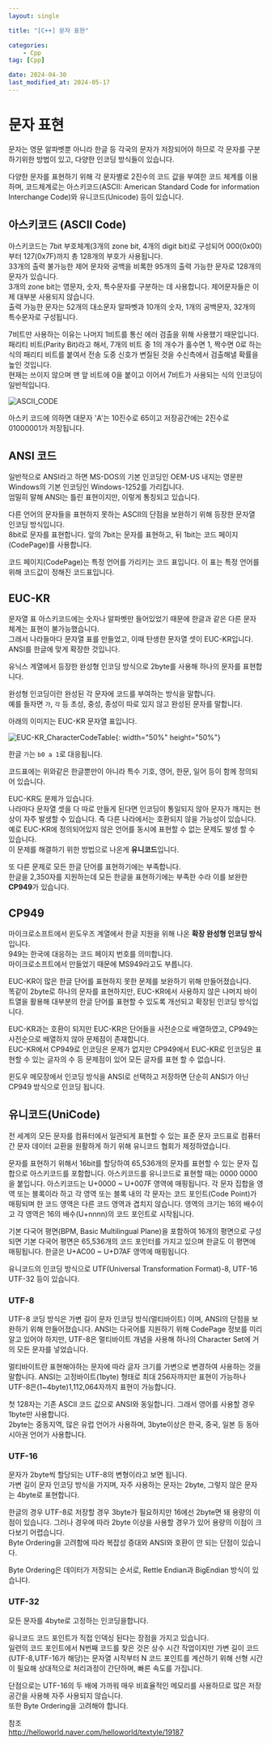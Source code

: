 ```yaml
---
layout: single

title: "[C++] 문자 표현"

categories:
    - Cpp
tag: [Cpp]

date: 2024-04-30
last_modified_at: 2024-05-17
---
```


# 문자 표현

문자는 영문 알파벳뿐 아니라 한글 등 각국의 문자가 저장되어야 하므로 각 문자를 구분하기위한 방법이 있고, 다양한 인코딩 방식들이 있습니다.

다양한 문자를 표현하기 위해 각 문자별로 2진수의 코드 값을 부여한 코드 체계를 이용하며, 코드체계로는 아스키코드(ASCII: American Standard Code for information Interchange Code)와 유니코드(Unicode) 등이 있습니다.

## 아스키코드 (ASCII Code)

아스키코드는 7bit 부호체계(3개의 zone bit, 4개의 digit bit)로 구성되어 000(0x00)부터 127(0x7F)까지 총 128개의 부호가 사용됩니다.  
33개의 출력 불가능한 제어 문자와 공백을 비록한 95개의 출력 가능한 문자로 128개의 문자가 있습니다.  
3개의 zone bit는 영문자, 숫자, 특수문자를 구분하는 데 사용합니다. 제어문자들은 이제 대부분 사용되지 않습니다.  
출력 가능한 문자는 52개의 대소문자 알파벳과 10개의 숫자, 1개의 공백문자, 32개의 특수문자로 구성됩니다.

7비트만 사용하는 이유는 나머지 1비트를 통신 에러 검출을 위해 사용했기 때문입니다. 패리티 비트(Parity Bit)라고 해서, 7개의 비트 중 1의 개수가 홀수면 1, 짝수면 0로 하는 식의 패리티 비트를 붙여서 전송 도중 신호가 변질된 것을 수신측에서 검출해낼 확률을 높인 것입니다.  
현재는 쓰이지 않으며 맨 앞 비트에 0을 붙이고 이어서 7비트가 사용되는 식의 인코딩이 일반적입니다.

![ASCII_CODE](https://github.com/geunkim/CPPLectures/raw/master/BasicProgramming/images/ASCII_CODE.png)

아스키 코드에 의하면 대문자 'A'는 10진수로 65이고 저장공간에는 2진수로 01000001가 저장됩니다.

## ANSI 코드

일반적으로 ANSI라고 하면 MS-DOS의 기본 인코딩인 OEM-US 내지는 영문판Windows의 기본 인코딩인 Windows-1252를 가리킵니다.  
엄밀히 말해 ANSI는 틀린 표현이지만, 이렇게 통칭되고 있습니다.

다른 언어의 문자들을 표현하지 못하는 ASCII의 단점을 보완하기 위해 등장한 문자열 인코딩 방식입니다.  
8bit로 문자를 표현합니다. 앞의 7bit는 문자를 표현하고, 뒤 1bit는 코드 페이지(CodePage)를 사용합니다.  

코드 페이지(CodePage)는 특정 언어를 가리키는 코드 표입니다. 이 표는 특정 언어를 위해 코드값이 정해진 코드표입니다.

## EUC-KR

문자열 표 아스키코드에는 숫자나 알파벳만 들어있었기 때문에 한글과 같은 다른 문자 체계는 표현이 불가능했습니다.  
그래서 나라들마다 문자열 표를 만들었고, 이때 탄생한 문자열 셋이 EUC-KR입니다.  
ANSI를 한글에 맞게 확장한 것입니다.

유닉스 계열에서 등장한 완성형 인코딩 방식으로 2byte를 사용해 하나의 문자를 표현합니다.

완성형 인코딩이란 완성된 각 문자에 코드를 부여하는 방식을 말합니다.  
예를 들자면 `가`, `각` 등 초성, 중성, 종성이 따로 있지 않고 완성된 문자를 말합니다.

아래의 이미지는 EUC-KR 문자열 표입니다.

![EUC-KR_CharacterCodeTable]({{site.url}}/images/cpp/cpp/2024-04-30-CharacterNotation/EUC-KR_CharacterCodeTable.png){: width="50%" height="50%"}

한글 `가`는 `b0 a 1`로 대응됩니다.  

코드표에는 위와같은 한글뿐만이 아니라 특수 기호, 영어, 한문, 일어 등이 함께 정의되어 있습니다.

EUC-KR도 문제가 있습니다.  
나라마다 문자열 셋을 다 따로 만들게 된다면 인코딩이 통일되지 않아 문자가 깨지는 현상이 자주 발생할 수 있습니다. 즉 다른 나라에서는 호환되지 않을 가능성이 있습니다.  
예로 EUC-KR에 정의되어있지 않은 언어를 동시에 표현할 수 없는 문제도 발생 할 수 있습니다.  
이 문제를 해결하기 위한 방법으로 나온게 **유니코드**입니다.

또 다른 문제로 모든 한글 단어를 표현하기에는 부족합니다.  
한글을 2,350자를 지원하는데 모든 한글을 표현하기에는 부족한 수라 이를 보완한 **CP949**가 있습니다.

## CP949

마이크로소프트에서 윈도우즈 계열에서 한글 지원을 위해 나온 **확장 완성형 인코딩 방식**입니다.  
949는 한국에 대응하는 코드 페이지 번호를 의미합니다.  
마이크로소프트에서 만들었기 때문에 MS949라고도 부릅니다.

EUC-KR이 많은 한글 단어를 표현하지 못한 문제를 보완하기 위해 만들어졌습니다.  
똑같이 2byte로 하나의 문자를 표현하지만, EUC-KR에서 사용하지 않은 나머지 바이트열을 활용해 대부분의 한글 단어를 표현할 수 있도록 개선되고 확장된 인코딩 방식입니다.

EUC-KR과는 호환이 되지만 EUC-KR은 단어들을 사전순으로 배열하였고, CP949는 사전순으로 배열하지 않아 문제점이 존재합니다.  
EUC-KR에서 CP949로 인코딩은 문제가 없지만 CP949에서 EUC-KR로 인코딩은 표현할 수 있는 글자의 수 등 문제점이 있어 모든 글자를 표현 할 수 없습니다.

윈도우 메모장에서 인코딩 방식을 ANSI로 선택하고 저장하면 단순히 ANSI가 아닌 CP949 방식으로 인코딩 됩니다.

## 유니코드(UniCode)

전 세계의 모든 문자를 컴퓨터에서 일관되게 표현할 수 있는 표준 문자 코드표로 컴퓨터간 문자 데이터 교환을 원활하게 하기 위해 유니코드 협회가 제정하였습니다.

문자를 표현하기 위해서 16bit를 할당하여 65,536개의 문자를 표현할 수 있는 문자 집합으로 아스키코드를 포함합니다. 아스키코드를 유니코드로 표현할 때는 0000 0000을 붙입니다. 아스키코드는 U+0000 ~ U+007F 영역에 매핑됩니다. 각 문자 집합을 영역 또는 블록이라 하고 각 영역 또는 블록 내의 각 문자는 코드 포인트(Code Point)가 매핑되며 한 코드 영역은 다른 코드 영역과 겹치지 않습니다. 영역의 크기는 16의 배수이고 각 영역은 16의 배수(U+nnnn)의 코드 포인트로 시작됩니다.

기본 다국어 평면(BPM, Basic Multilingual Plane)을 포함하여 16개의 평면으로 구성되면 기본 다국어 평면은 65,536개의 코드 포인터를 가지고 있으며 한글도 이 평면에 매핑됩니다. 한글은 U+AC00 ~ U+D7AF 영역에 매핑됩니다.

유니코드의 인코딩 방식으로 UTF(Universal Transformation Format)-8, UTF-16 UTF-32 등이 있습니다.

### UTF-8

UTF-8 코딩 방식은 가변 길이 문자 인코딩 방식(멀티바이트) 이며, ANSI의 단점을 보완하기 위해 만들어졌습니다. ANSI는 다국어를 지원하기 위해 CodePage 정보를 미리 알고 있어야 하지만, UTF-8은 멀티바이트 개념을 사용해 하나의 Character Set에 거의 모든 문자를 넣었습니다.

멀티바이트란 표현해야하는 문자에 따라 글자 크기를 가변으로 변경하여 사용하는 것을 말합니다. ANSI는 고정바이트(1byte) 형태로 최대 256자까지만 표현이 가능하나 UTF-8은(1~4byte)1,112,064자까지 표현이 가능합니다.

첫 128자는 기존 ASCII 코드 값으로 ANSI와 동일합니다. 그래서 영어를 사용할 경우 1byte만 사용합니다.  
2byte는 중동지역, 많은 유럽 언어가 사용하며, 3byte이상은 한국, 중국, 일본 등 동아시아권 언어가 사용합니다.

### UTF-16

문자가 2byte씩 할당되는 UTF-8의 변형이라고 보면 됩니다.  
가변 길이 문자 인코딩 방식을 가지며, 자주 사용하는 문자는 2byte, 그렇지 않은 문자는 4byte로 표현합니다.

한글의 경우 UTF-8로 저장할 경우 3byte가 필요하지만 16에선 2byte면 돼 용량의 이점이 있습니다. 그러나 경우에 따라 2byte 이상을 사용할 경우가 있어 용량의 이점이 크다보기 어렵습니다.  
Byte Ordering을 고려함에 따라 복잡성 증대와 ANSI와 호환이 안 되는 단점이 있습니다.

Byte Ordering은 데이터가 저장되는 순서로, Rettle Endian과 BigEndian 방식이 있습니다.

### UTF-32

모든 문자를 4byte로 고정하는 인코딩을합니다.

유니코드 코드 포인트가 직접 인덱싱 된다는 장점을 가지고 있습니다.  
일련의 코드 포인트에서 N번째 코드를 찾은 것은 상수 시간 작업이지만 가변 길이 코드(UTF-8,UTF-16가 해당)는 문자열 시작부터 N 코드 포인트를 계산하기 위해 선형 시간이 필요해 상대적으로 처리과정이 간단하며, 빠른 속도를 가집니다.

단점으로는 UTF-16의 두 배에 가까워 매우 비효율적인 메모리를 사용하므로 많은 저장 공간을 사용해 자주 사용되지 않습니다.  
또한 Byte Ordering을 고려해야 합니다.

참조  
http://helloworld.naver.com/helloworld/textyle/19187